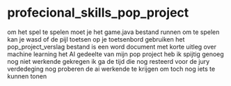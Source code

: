 # profecional_skills_pop_project

om het spel te spelen moet je het game.java bestand runnen
om te spelen kan je wasd of de  pijl toetsen op je toetsenbord gebruiken
het pop_project_verslag bestand is een word document met korte uitleg over machine learning 
het AI gedeelte van mijn pop project heb ik spijtig genoeg nog niet werkende gekregen
ik ga de tijd die nog resteerd voor de jury verdedeging nog proberen de ai werkende te krijgen om toch nog iets te kunnen tonen

